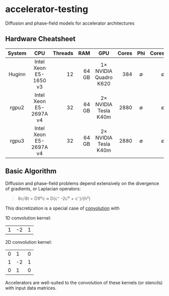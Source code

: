 # accelerator-testing
Diffusion and phase-field models for accelerator architectures

## Hardware Cheatsheet
| System     | CPU                    | Threads | RAM   | GPU                         | Cores | Phi      | Cores    |
| :--------: | :--------------------: | ------: | ----: | :-------------------------: | ----: | :------: | -------: |
| Huginn     | Intel Xeon E5-1650 v3  | 12      | 64 GB | 1&times; NVIDIA Quadro K620 | 384   | &empty;  | &empty;  |
| rgpu2      | Intel Xeon E5-2697A v4 | 32      | 64 GB | 2&times; NVIDIA Tesla K40m  | 2880  | &empty;  | &empty;  |
| rgpu3      | Intel Xeon E5-2697A v4 | 32      | 64 GB | 2&times; NVIDIA Tesla K40m  | 2880  | &empty;  | &empty;  |

## Basic Algorithm
Diffusion and phase-field problems depend extensively on the divergence of gradients, or Laplacian operators:

> &part;c/&part;t = D&nabla;&sup2;c &asymp; D(c&#8314; -2c&#8304; + c&#8315;)/(h&sup2;)

This discretization is a special case of [convolution](https://en.wikipedia.org/wiki/Discrete_Laplace_operator#Image_Processing) with

1D convolution kernel:

<table>
  <tr>
    <td>1</td>
    <td>-2</td>
    <td>1</td>
  </tr>
</table>

2D convolution kernel:

<table>
  <tr>
    <td>0</td>
    <td>1</td>
    <td>0</td>
  </tr>
  <tr>
    <td>1</td>
    <td>-2</td>
    <td>1</td>
  </tr>
  <tr>
    <td>0</td>
    <td>1</td>
    <td>0</td>
  </tr>
</table>

Accelerators are well-suited to the convolution of these kernels (or stencils) with input data matrices.
